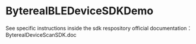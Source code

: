 # ByterealBLEDeviceSDKDemo
See specific instructions inside the sdk respository official documentation：ByterealDeviceScanSDK.doc
